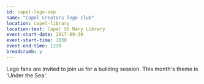 ```yaml
---
id: capel-lego-sep
name: "Capel Creators lego club"
location: capel-library
location-text: Capel St Mary Library
event-start-date: 2017-09-30
event-start-time: 1030
event-end-time: 1230
breadcrumb: y
---
```


Lego fans are invited to join us for a building session. This month's theme is 'Under the Sea'.
